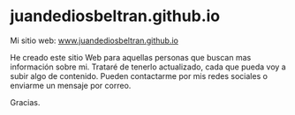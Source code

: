# juandediosbeltran.github.io
Mi sitio web: www.juandediosbeltran.github.io

He creado este sitio Web para aquellas personas que buscan mas información sobre mi.
Trataré de tenerlo actualizado, cada que pueda voy a subir algo de contenido.
Pueden contactarme por mis redes sociales o enviarme un mensaje por correo.

Gracias.
